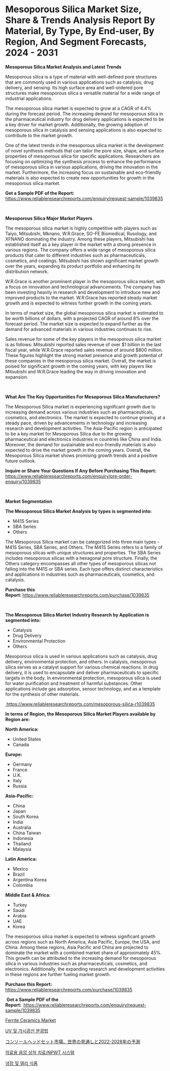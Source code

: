 <p><h1>Mesoporous Silica Market Size, Share & Trends Analysis Report By Material, By Type, By End-user, By Region, And Segment Forecasts, 2024 - 2031</h1></p><p><strong>Mesoporous Silica Market Analysis and Latest Trends</strong></p>
<p><p>Mesoporous silica is a type of material with well-defined pore structures that are commonly used in various applications such as catalysis, drug delivery, and sensing. Its high surface area and well-ordered pore structures make mesoporous silica a versatile material for a wide range of industrial applications.</p><p>The mesoporous silica market is expected to grow at a CAGR of 4.4% during the forecast period. The increasing demand for mesoporous silica in the pharmaceutical industry for drug delivery applications is expected to be a key driver for market growth. Additionally, the growing adoption of mesoporous silica in catalysis and sensing applications is also expected to contribute to the market growth.</p><p>One of the latest trends in the mesoporous silica market is the development of novel synthesis methods that can tailor the pore size, shape, and surface properties of mesoporous silica for specific applications. Researchers are focusing on optimizing the synthesis process to enhance the performance of mesoporous silica in various applications, driving the innovation in the market. Furthermore, the increasing focus on sustainable and eco-friendly materials is also expected to create new opportunities for growth in the mesoporous silica market.</p></p>
<p><strong>Get a Sample PDF of the Report:&nbsp;</strong> <a href="https://www.reliableresearchreports.com/enquiry/request-sample/1039835">https://www.reliableresearchreports.com/enquiry/request-sample/1039835</a></p>
<p>&nbsp;</p>
<p><strong>Mesoporous Silica Major Market Players</strong></p>
<p><p>The mesoporous silica market is highly competitive with players such as Taiyo, Mitsubishi, Mknano, W.R.Grace, SO-FE Biomedical, Rusology, and XFNANO dominating the industry. Among these players, Mitsubishi has established itself as a key player in the market with a strong presence in various regions. The company offers a wide range of mesoporous silica products that cater to different industries such as pharmaceuticals, cosmetics, and coatings. Mitsubishi has shown significant market growth over the years, expanding its product portfolio and enhancing its distribution network.</p><p>W.R.Grace is another prominent player in the mesoporous silica market, with a focus on innovation and technological advancements. The company has been investing heavily in research and development to introduce new and improved products to the market. W.R.Grace has reported steady market growth and is expected to witness further growth in the coming years.</p><p>In terms of market size, the global mesoporous silica market is estimated to be worth billions of dollars, with a projected CAGR of around 8% over the forecast period. The market size is expected to expand further as the demand for advanced materials in various industries continues to rise.</p><p>Sales revenue for some of the key players in the mesoporous silica market is as follows: Mitsubishi reported sales revenue of over $1 billion in the last fiscal year, while W.R.Grace reported sales revenue of around $800 million. These figures highlight the strong market presence and growth potential of these companies in the mesoporous silica market. Overall, the market is poised for significant growth in the coming years, with key players like Mitsubishi and W.R.Grace leading the way in driving innovation and expansion.</p></p>
<p>&nbsp;</p>
<p><strong>What Are The Key Opportunities For Mesoporous Silica Manufacturers?</strong></p>
<p><p>The Mesoporous Silica market is experiencing significant growth due to increasing demand across various industries such as pharmaceuticals, cosmetics, and electronics. The market is expected to continue growing at a steady pace, driven by advancements in technology and increasing research and development activities. The Asia-Pacific region is anticipated to be a key market for Mesoporous Silica due to the growing pharmaceutical and electronics industries in countries like China and India. Moreover, the demand for sustainable and eco-friendly materials is also expected to drive the market growth in the coming years. Overall, the Mesoporous Silica market shows promising growth trends and a positive future outlook.</p></p>
<p><strong>Inquire or Share Your Questions If Any Before Purchasing This Report:</strong> <a href="https://www.reliableresearchreports.com/enquiry/pre-order-enquiry/1039835">https://www.reliableresearchreports.com/enquiry/pre-order-enquiry/1039835</a></p>
<p>&nbsp;</p>
<p><strong>Market Segmentation</strong></p>
<p><strong>The Mesoporous Silica Market Analysis by types is segmented into:</strong></p>
<p><ul><li>M41S Series</li><li>SBA Series</li><li>Others</li></ul></p>
<p><p>The Mesoporous Silica market can be categorized into three main types - M41S Series, SBA Series, and Others. The M41S Series refers to a family of mesoporous silicas with unique structures and properties. The SBA Series includes mesoporous silicas with a hexagonal pore structure. Finally, the Others category encompasses all other types of mesoporous silicas not falling into the M41S or SBA series. Each type offers distinct characteristics and applications in industries such as pharmaceuticals, cosmetics, and catalysis.</p></p>
<p><strong>Purchase this Report:&nbsp;</strong><a href="https://www.reliableresearchreports.com/purchase/1039835">https://www.reliableresearchreports.com/purchase/1039835</a></p>
<p>&nbsp;</p>
<p><strong>The Mesoporous Silica Market Industry Research by Application is segmented into:</strong></p>
<p><ul><li>Catalysis</li><li>Drug Delivery</li><li>Environmental Protection</li><li>Others</li></ul></p>
<p><p>Mesoporous silica is used in various applications such as catalysis, drug delivery, environmental protection, and others. In catalysis, mesoporous silica serves as a catalyst support for various chemical reactions. In drug delivery, it is used to encapsulate and deliver pharmaceuticals to specific targets in the body. In environmental protection, mesoporous silica is used for water purification and treatment of harmful substances. Other applications include gas adsorption, sensor technology, and as a template for the synthesis of other materials.</p></p>
<p><a href="https://www.reliableresearchreports.com/mesoporous-silica-r1039835">&nbsp;https://www.reliableresearchreports.com/mesoporous-silica-r1039835</a></p>
<p><strong>In terms of Region, the Mesoporous Silica Market Players available by Region are:</strong></p>
<p>
    <p> <strong> North America: </strong>
        <ul>
            <li>United States</li>
            <li>Canada</li>
        </ul>
        </p> 
    <p> <strong> Europe: </strong>
        <ul>
            <li>Germany</li>
            <li>France</li>
            <li>U.K.</li>
            <li>Italy</li>
            <li>Russia</li>
        </ul>
        </p> 
    <p> <strong> Asia-Pacific: </strong>
        <ul>
            <li>China</li>
            <li>Japan</li>
            <li>South Korea</li>
            <li>India</li>
            <li>Australia</li>
            <li>China Taiwan</li>
            <li>Indonesia</li>
            <li>Thailand</li>
            <li>Malaysia</li>
        </ul>
        </p> 
    <p> <strong> Latin America: </strong>
        <ul>
            <li>Mexico</li>
            <li>Brazil</li>
            <li>Argentina Korea</li>
            <li>Colombia</li>
        </ul>
        </p> 
    <p> <strong> Middle East & Africa: </strong>
        <ul>
            <li>Turkey</li>
            <li>Saudi</li>
            <li>Arabia</li>
            <li>UAE</li>
            <li>Korea</li>
        </ul>
    </p>
    </p>
<p><p>The mesoporous silica market is expected to witness significant growth across regions such as North America, Asia Pacific, Europe, the USA, and China. Among these regions, Asia Pacific and China are projected to dominate the market with a combined market share of approximately 45%. This growth can be attributed to the increasing demand for mesoporous silica in various industries such as pharmaceuticals, cosmetics, and electronics. Additionally, the expanding research and development activities in these regions are further fueling market growth.</p></p>
<p><strong>Purchase this Report: </strong><a href="https://www.reliableresearchreports.com/purchase/1039835">https://www.reliableresearchreports.com/purchase/1039835</a></p>
<p>&nbsp;<strong>Get a Sample PDF of the Report:&nbsp;&nbsp;</strong><a href="https://www.reliableresearchreports.com/enquiry/request-sample/1039835">https://www.reliableresearchreports.com/enquiry/request-sample/1039835</a></p>
<p><strong></strong></p>
<p><p><a href="https://github.com/Angelnienowdseej3e45z3p8c/Market-Research-Report-List-3/blob/main/ferrite-ceramics-market.md">Ferrite Ceramics Market</a></p><p><a href="https://github.com/anton65482023/Market-Research-Report-List-1/blob/main/9003498119058.md">UV 및 가시광선 분광법</a></p><p><a href="https://github.com/KaliMetz2023/Market-Research-Report-List-1/blob/main/5847599130713.md">コンソールヘッドセット市場、世界の見通しと2022-2028年の予測</a></p><p><a href="https://medium.com/@edenger98079sgb/%EC%9D%98%EB%A3%8C-%EB%B6%80%EC%A0%95%EC%95%95-%EC%83%81%EC%B2%98-%EC%B9%98%EB%A3%8C%EC%8B%9C%EC%8A%A4%ED%85%9C-%EC%82%B0%EC%97%85-%EB%B6%84%EC%84%9D-%EB%B3%B4%EA%B3%A0%EC%84%9C-%EC%9D%91%EC%9A%A9-%EC%A7%80%EC%97%AD-%EA%B2%BD%EC%9F%81-%EC%A0%84%EB%9E%B5%EB%B3%84-%EC%8B%9C%EC%9E%A5-%EA%B7%9C%EB%AA%A8-%EC%A0%90%EC%9C%A0%EC%9C%A8-%ED%8A%B8%EB%A0%8C%EB%93%9C-2024-2031-8e9daca99158">의료용 음압 상처 치료/NPWT 시스템</a></p><p><a href="https://github.com/Gregost89076vddcv/Market-Research-Report-List-1/blob/main/2146517119059.md">냉장 및 델리 식품</a></p></p>